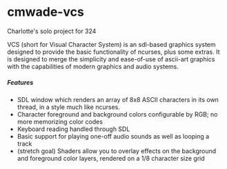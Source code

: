 # cmwade-vcs
Charlotte's solo project for 324

VCS (short for Visual Character System) is an sdl-based graphics system designed to provide the basic functionality of ncurses, plus some extras. It is designed to merge the simplicity and ease-of-use of ascii-art graphics with the capabilities of modern graphics and audio systems.

##### Features
* SDL window which renders an array of 8x8 ASCII characters in its own thread, in a style much like ncurses.
* Character foreground and background colors configurable by RGB; no more memorizing color codes
* Keyboard reading handled through SDL
* Basic support for playing one-off audio sounds as well as looping a track
* (stretch goal) Shaders allow you to overlay effects on the background and foreground color layers, rendered on a 1/8 character size grid
